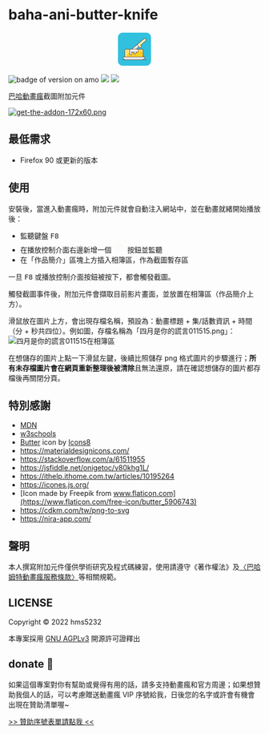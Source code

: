 # baha-ani-butter-knife

<p align="center"><img src="asset/icons8-butter-66.png" alt="logo" /></p>

![badge of version on amo](https://img.shields.io/amo/v/baha-ani-butter-knife?color=5bbfc9&style=flat-square)
[![](https://img.shields.io/github/v/release/hms5232/baha-ani-butter-knife?color=ec9f3e&include_prereleases&sort=semver&style=flat-square)](https://github.com/hms5232/baha-ani-butter-knife/releases)
![](https://img.shields.io/github/license/hms5232/baha-ani-butter-knife?color=e77d95&style=flat-square)

[巴哈動畫瘋](https://ani.gamer.com.tw/)截圖附加元件

[![get-the-addon-172x60.png](https://ffp4g1ylyit3jdyti1hqcvtb-wpengine.netdna-ssl.com/addons/files/2015/11/get-the-addon.png)](https://addons.mozilla.org/zh-TW/firefox/addon/baha-ani-butter-knife/)

## 最低需求
* Firefox 90 或更新的版本

## 使用
安裝後，當進入動畫瘋時，附加元件就會自動注入網站中，並在動畫就緒開始播放後：

* 監聽鍵盤 <kbd>F8</kbd>
* 在播放控制介面右邊新增一個 <svg version="1.1" id="a" xmlns="http://www.w3.org/2000/svg" xmlns:xlink="http://www.w3.org/1999/xlink" x="0px" y="0px" viewBox="0 0 512 512" style="enable-background:new 0 0 512 512;" xml:space="preserve" width="24" height="24">
        <g fill="#fbf7e9">
            <path d="M447.6,253.8c-2.5,6.9-6.6,12-14.2,13.2c-2.5,0.4-5.2,0.1-8.3,0.1c0,1.9,0,3.3,0,4.7c0,32.1,0.1,64.1,0,96.2
                c-0.1,20.3-13.5,36.3-33.2,39.6c-2.7,0.5-5.5,0.5-8.2,0.5c-92.6,0-185.1,0-277.7,0c-24.9,0-41.6-16.6-41.6-41.5
                c0-34.8-0.1-69.6,0-104.4c0-20.4,13.6-36.2,33.7-39.6c1.5-0.2,3-0.3,4.5-0.3c19.3,0,38.7,0,58,0c5.3,0,8.5,4.6,5.7,8.2
                c-1.3,1.6-4.2,2.8-6.3,2.8c-13.3,0.3-26.7,0.1-40,0.1c-5.6,0-11.2-0.1-16.8,0c-14.9,0.3-27.3,12.3-27.4,27.2
                c-0.2,36.3-0.2,72.6,0,108.9c0.1,14.7,12.1,27,26.6,27.1c24.3,0.3,48.7,0.1,73,0.1c0.5,0,1-0.1,1.9-0.3c0-1.5,0-2.9,0-4.4
                c0-17.1,0-34.2,0-51.3c0-1.4-0.4-3.1,0.3-4c1.3-1.7,3.1-4,4.9-4.2c1.8-0.1,4.1,1.8,5.4,3.4c0.9,1,0.6,3.1,0.6,4.7
                c0,17.1,0,34.2,0,51.3c0,1.5,0,2.9,0,4.6c7.6,0,14.8,0,22.3,0c0-32.3,0-64.5,0-97.3c-1.3,0.8-2.5,1.6-3.7,2.3
                c-15.7,10.1-31.7,19.3-49.8,24.3c-10.1,2.8-19.5,2.3-27.7-5c-10.5-9.3-11.6-25.4-2.4-36c0.9-1,1.9-2,2.8-3
                c56.7-56.7,113.5-113.4,170.1-170.2c6.6-6.7,14.3-9.5,23.4-7c15.1,4.1,21.3,22.3,12,34.9c-1.2,1.6-2.6,3-4,4.5
                c-14.3,14.3-28.6,28.6-42.9,42.9c-1,1-2.1,1.7-3.4,2.7c8.3,9.7,10.9,20.4,8.5,32.6c1.8,0,3.3,0,4.7,0c37.6,0,75.1-0.1,112.7,0
                c14.1,0,25.2,6.2,33.1,17.8c1.5,2.1,2.4,4.6,3.6,6.9C447.6,249.3,447.6,251.5,447.6,253.8z M413.9,267.2c-1.8,0-3.1,0-4.5,0
                c-37.8,0-75.6,0-113.4,0c-10.2,0-15.5-3.9-18.7-13.7c-2.4-7.5-7-13.2-13.9-16.9c-18.6-10-41.1,3.6-41.2,25
                c-0.2,44.1-0.1,88.3,0,132.4c0,0.8,0.2,1.7,0.3,2.8c1.3,0,2.4,0,3.5,0c52.8,0,105.5,0,158.3,0c17.7,0,29.6-11.9,29.6-29.5
                c0-25.1,0-50.1,0-75.2C413.9,284,413.9,275.9,413.9,267.2z M252.9,174.9c-0.3,0.3-1,0.9-1.7,1.6c-37.9,37.9-75.8,75.8-113.7,113.7
                c-0.7,0.7-1.4,1.4-2.1,2.2c-4,4.8-4.5,11.4-1.4,16.8c3,5.2,9,8.2,14.9,7c4.6-0.9,9.3-2.1,13.7-3.7c16.9-6.1,31.9-15.7,46.5-25.9
                c1-0.7,1.7-2.7,1.8-4.1c0.2-6.9,0-13.7,0.1-20.6c0.3-22.7,17.3-39.5,40-39.6c9.2,0,18.5-0.1,27.7,0.1c2.6,0,3.6-1,4-3.2
                c1.3-7.2,0.6-14.3-4.5-19.7C270.2,190.9,261.5,183.1,252.9,174.9z M279.7,233.5c3,6.1,6.1,12,8.7,18.1c1.4,3.2,3.6,4.4,6.9,4.4
                c44.6,0,89.3,0,133.9-0.2c2.1,0,4.8-1.4,6.3-3c2-2.1,0.6-4.7-0.9-6.8c-5.9-8.3-13.8-12.6-24.1-12.6c-42.8,0-85.5,0-128.3,0
                C281.2,233.5,280.1,233.5,279.7,233.5z M277.7,181.9c15.1-15.1,30.2-30.2,45.4-45.4c0.9-0.9,1.8-1.7,2.6-2.7
                c2.3-2.9,3.4-6.1,2.5-9.8c-1-4.2-3.5-7.2-7.7-8.4c-4.4-1.3-8.3-0.2-11.6,3.1c-15.3,15.4-30.7,30.7-46,46c-0.4,0.4-0.7,0.9-0.9,1.2
                C267.2,171.3,272.3,176.4,277.7,181.9z" fill="#fbf7e9"></path>
            <path d="M318.1,341.5c-10.3,7.6-22,2.9-25.7-5.8c-0.9-2.2-1.3-4.8-1.3-7.2c0-3,2-4.8,5-5c2.8-0.2,4.7,1.2,5.7,3.9
                c0.2,0.6,0.3,1.2,0.4,1.8c0.4,3,2,4.8,5.2,4.8c3.1,0,4.7-1.8,5.1-4.8c0.4-3.3,2-5.7,5.7-5.7c3.6,0,5.2,2.3,5.7,5.7
                c0.4,2.9,2,4.9,5.2,4.8c3.1,0,4.6-1.8,5.2-4.8c0.8-4.2,3.1-6.2,6.4-5.8c3.4,0.4,5.1,3.2,4.7,7.6c-1.1,11.1-14,17.8-24,12.4
                C320.2,342.9,319.2,342.2,318.1,341.5z" fill="#fbf7e9"></path>
            <path d="M384.8,322c0,3.6-1.8,6-5,6.4c-3,0.3-5.6-1.7-6.1-5.2c-0.5-3-1.7-5-4.9-5c-3.3,0-4.3,2.3-4.9,5.1c-0.7,3.6-3.1,5.5-6.2,5.1
                c-2.9-0.4-4.9-2.9-4.9-6.1c0-8.4,7.4-15.4,16.1-15.4C377.5,306.9,384.7,313.7,384.8,322z" fill="#fbf7e9"></path>
            <path d="M263.4,318.7c0-1.6-0.1-3.2,0-4.9c0.2-3.2,2.1-5.1,5.2-5.3c3.2-0.2,5.4,1.6,5.8,4.7c0.4,3.4,0.3,7,0.1,10.4
                c-0.3,3.2-3,5.3-5.9,4.9c-3.1-0.4-4.9-2.2-5.1-5.4C263.4,321.7,263.4,320.2,263.4,318.7z" fill="#fbf7e9"></path>
        </g>
    </svg> 按鈕並監聽
* 在「作品簡介」區塊上方插入相簿區，作為截圖暫存區

一旦 <kbd>F8</kbd> 或播放控制介面按鈕被按下，都會觸發截圖。

觸發截圖事件後，附加元件會擷取目前影片畫面，並放置在相簿區（作品簡介上方）。

滑鼠放在圖片上方，會出現存檔名稱，預設為：動畫標題 + 集/話數資訊 + 時間（分 + 秒共四位）。例如圖，存檔名稱為「四月是你的謊言011515.png」：
![四月是你的謊言011515在相簿區](https://i.imgur.com/vTJlUQs.png)

在想儲存的圖片上點一下滑鼠左鍵，後續比照儲存 png 格式圖片的步驟進行；**所有未存檔圖片會在網頁重新整理後被清除**且無法還原，請在確認想儲存的圖片都存檔後再關閉分頁。

## 特別感謝
* [MDN](https://developer.mozilla.org)
* [w3schools](w3schools.com)
* <a target="_blank" href="https://icons8.com/icon/IfXJmG4pVtC9/butter">Butter</a> icon by <a target="_blank" href="https://icons8.com">Icons8</a>
* https://materialdesignicons.com/
* https://stackoverflow.com/a/61511955
* https://jsfiddle.net/onigetoc/v80khg1L/
* https://ithelp.ithome.com.tw/articles/10195264
* https://icones.js.org/
* [Icon made by Freepik from www.flaticon.com](https://www.flaticon.com/free-icon/butter_5906743)
* https://cdkm.com/tw/png-to-svg
* https://nira-app.com/

## 聲明
本人撰寫附加元件僅供學術研究及程式碼練習，使用請遵守《著作權法》及[〈巴哈姆特動畫瘋服務條款〉](https://ani.gamer.com.tw/animeRule.php)等相關規範。

## LICENSE

Copyright © 2022 hms5232

本專案採用 [GNU AGPLv3](LICENSE) 開源許可證釋出

## donate 🎁
如果這個專案對你有幫助或覺得有用的話，請多支持動畫瘋和官方周邊；如果想贊助我個人的話，可以考慮贈送動畫瘋 VIP 序號給我，日後您的名字或許會有機會出現在贊助清單喔~

[>> 贊助序號表單請點我 <<](https://forms.gle/d6mvj4WtgXzgvdPb9)
